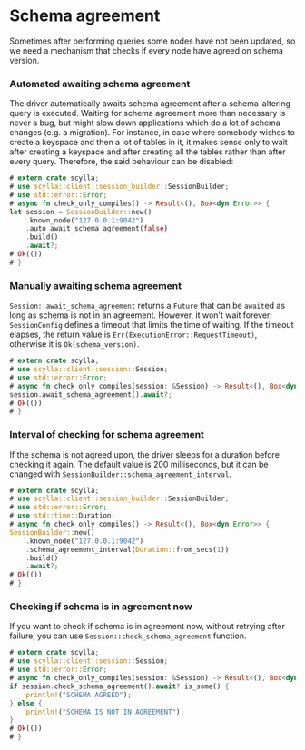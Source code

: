 # Schema agreement

Sometimes after performing queries some nodes have not been updated, so we need a mechanism that checks if every node have agreed on schema version.

### Automated awaiting schema agreement

The driver automatically awaits schema agreement after a schema-altering query is executed.
Waiting for schema agreement more than necessary is never a bug, but might slow down applications which do a lot of schema changes (e.g. a migration).
For instance, in case where somebody wishes to create a keyspace and then a lot of tables in it, it makes sense only to wait after creating a keyspace
and after creating all the tables rather than after every query. Therefore, the said behaviour can be disabled:

```rust
# extern crate scylla;
# use scylla::client::session_builder::SessionBuilder;
# use std::error::Error;
# async fn check_only_compiles() -> Result<(), Box<dyn Error>> {
let session = SessionBuilder::new()
    .known_node("127.0.0.1:9042")
    .auto_await_schema_agreement(false)
    .build()
    .await?;
# Ok(())
# }
```

### Manually awaiting schema agreement

`Session::await_schema_agreement` returns a `Future` that can be `await`ed as long as schema is not in an agreement.
However, it won't wait forever; `SessionConfig` defines a timeout that limits the time of waiting. If the timeout elapses,
the return value is `Err(ExecutionError::RequestTimeout)`, otherwise it is `Ok(schema_version)`.

```rust
# extern crate scylla;
# use scylla::client::session::Session;
# use std::error::Error;
# async fn check_only_compiles(session: &Session) -> Result<(), Box<dyn Error>> {
session.await_schema_agreement().await?;
# Ok(())
# }
```

### Interval of checking for schema agreement

If the schema is not agreed upon, the driver sleeps for a duration before checking it again. The default value is 200 milliseconds,
but it can be changed with `SessionBuilder::schema_agreement_interval`.

```rust
# extern crate scylla;
# use scylla::client::session_builder::SessionBuilder;
# use std::error::Error;
# use std::time::Duration;
# async fn check_only_compiles() -> Result<(), Box<dyn Error>> {
SessionBuilder::new()
    .known_node("127.0.0.1:9042")
    .schema_agreement_interval(Duration::from_secs(1))
    .build()
    .await?;
# Ok(())
# }
```

### Checking if schema is in agreement now

If you want to check if schema is in agreement now, without retrying after failure, you can use `Session::check_schema_agreement` function.

```rust
# extern crate scylla;
# use scylla::client::session::Session;
# use std::error::Error;
# async fn check_only_compiles(session: &Session) -> Result<(), Box<dyn Error>> {
if session.check_schema_agreement().await?.is_some() {
    println!("SCHEMA AGREED");
} else {
    println!("SCHEMA IS NOT IN AGREEMENT");
}
# Ok(())
# }
```
